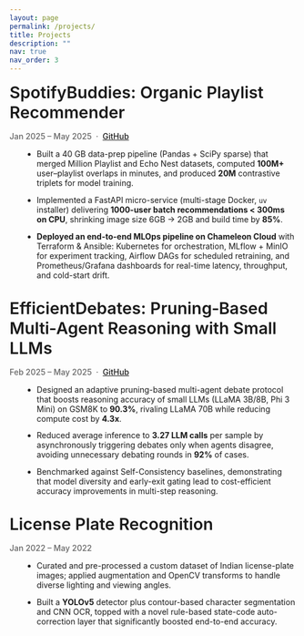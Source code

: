 ```yaml
---
layout: page
permalink: /projects/
title: Projects
description: ""
nav: true
nav_order: 3
---
```


<h2 style="font-size: 1.8rem; font-weight: 600; color: var(--global-theme-color); margin-top: 1rem; margin-bottom: 1.0rem;">SpotifyBuddies: Organic Playlist Recommender</h2>
<p style="margin-bottom: 0.5rem; font-weight: 500; color: #666;">Jan 2025 – May 2025 &nbsp;·&nbsp; <a href="https://github.com/jishnuwarrier/MLOps_G47_SpotifyBuddies" target="_blank">GitHub</a></p>
<ul style="margin-left: 1.5rem; margin-bottom: 2rem;">
  <li style="margin-bottom: 0.8rem;">Built a 40 GB data-prep pipeline (Pandas + SciPy sparse) that merged Million Playlist and Echo Nest datasets, computed <strong>100M+</strong> user–playlist overlaps in minutes, and produced <strong>20M</strong> contrastive triplets for model training.</li>
  <li style="margin-bottom: 0.8rem;">Implemented a FastAPI micro-service (multi-stage Docker, <code>uv</code> installer) delivering <strong>1000-user batch recommendations &lt; 300ms on CPU</strong>, shrinking image size 6GB → 2GB and build time by <strong>85%</strong>.</li>
  <li style="margin-bottom: 0.8rem;"><strong>Deployed an end-to-end MLOps pipeline on Chameleon Cloud</strong> with Terraform &amp; Ansible: Kubernetes for orchestration, MLflow + MinIO for experiment tracking, Airflow DAGs for scheduled retraining, and Prometheus/Grafana dashboards for real-time latency, throughput, and cold-start drift.</li>
</ul>

<h2 style="font-size: 1.8rem; font-weight: 600; color: var(--global-theme-color); margin-top: 2rem; margin-bottom: 1.0rem;">EfficientDebates: Pruning‑Based Multi‑Agent Reasoning with Small LLMs</h2>
<p style="margin-bottom: 0.5rem; font-weight: 500; color: #666;">Feb 2025 – May 2025 &nbsp;·&nbsp; <a href="https://github.com/jishnuwarrier/Multi-agent-debate" target="_blank">GitHub</a></p>
<ul style="margin-left: 1.5rem; margin-bottom: 2rem;">
  <li style="margin-bottom: 0.8rem;">Designed an adaptive pruning-based multi-agent debate protocol that boosts reasoning accuracy of small LLMs (LLaMA 3B/8B, Phi 3 Mini) on GSM8K to <strong>90.3%</strong>, rivaling LLaMA 70B while reducing compute cost by <strong>4.3x</strong>.</li>
  <li style="margin-bottom: 0.8rem;">Reduced average inference to <strong>3.27 LLM calls</strong> per sample by asynchronously triggering debates only when agents disagree, avoiding unnecessary debating rounds in <strong>92%</strong> of cases.</li>
  <li style="margin-bottom: 0.8rem;">Benchmarked against Self-Consistency baselines, demonstrating that model diversity and early-exit gating lead to cost-efficient accuracy improvements in multi-step reasoning.</li>
</ul>

<h2 style="font-size: 1.8rem; font-weight: 600; color: var(--global-theme-color); margin-top: 2rem; margin-bottom: 1.0rem;">License Plate Recognition</h2>
<p style="margin-bottom: 0.5rem; font-weight: 500; color: #666;">Jan 2022 – May 2022</p>
<ul style="margin-left: 1.5rem; margin-bottom: 2rem;">
  <li style="margin-bottom: 0.8rem;">Curated and pre-processed a custom dataset of Indian license-plate images; applied augmentation and OpenCV transforms to handle diverse lighting and viewing angles.</li>
  <li style="margin-bottom: 0.8rem;">Built a <strong>YOLOv5</strong> detector plus contour-based character segmentation and CNN OCR, topped with a novel rule-based state-code auto-correction layer that significantly boosted end-to-end accuracy.</li>
</ul>
